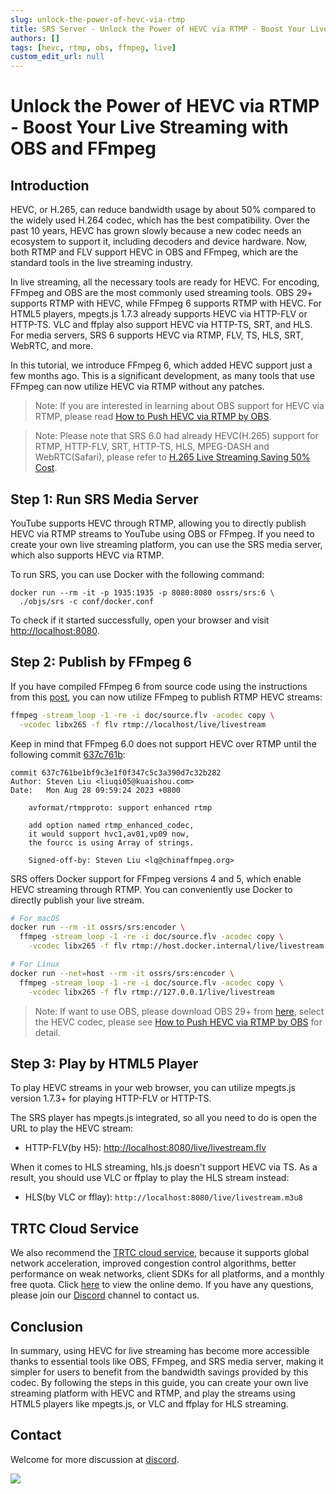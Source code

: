 ```yaml
---
slug: unlock-the-power-of-hevc-via-rtmp
title: SRS Server - Unlock the Power of HEVC via RTMP - Boost Your Live Streaming with OBS and FFmpeg
authors: []
tags: [hevc, rtmp, obs, ffmpeg, live]
custom_edit_url: null
---
```


# Unlock the Power of HEVC via RTMP - Boost Your Live Streaming with OBS and FFmpeg

## Introduction

HEVC, or H.265, can reduce bandwidth usage by about 50% compared to the widely used H.264 codec, which has the 
best compatibility. Over the past 10 years, HEVC has grown slowly because a new codec needs an ecosystem to 
support it, including decoders and device hardware. Now, both RTMP and FLV support HEVC in OBS and FFmpeg, 
which are the standard tools in the live streaming industry.

<!--truncate-->

In live streaming, all the necessary tools are ready for HEVC. For encoding, FFmpeg and OBS are the most commonly 
used streaming tools. OBS 29+ supports RTMP with HEVC, while FFmpeg 6 supports RTMP with HEVC. For HTML5 players, 
mpegts.js 1.7.3 already supports HEVC via HTTP-FLV or HTTP-TS. VLC and ffplay also support HEVC via HTTP-TS, SRT, 
and HLS. For media servers, SRS 6 supports HEVC via RTMP, FLV, TS, HLS, SRT, WebRTC, and more.

In this tutorial, we introduce FFmpeg 6, which added HEVC support just a few months ago. This is a significant 
development, as many tools that use FFmpeg can now utilize HEVC via RTMP without any patches.

> Note: If you are interested in learning about OBS support for HEVC via RTMP, please read 
> [How to Push HEVC via RTMP by OBS](./2023-04-08-Push-HEVC-via-RTMP-by-OBS.md).

> Note: Please note that SRS 6.0 had already HEVC(H.265) support for RTMP, HTTP-FLV, SRT, HTTP-TS, HLS, MPEG-DASH 
> and WebRTC(Safari), please refer to [H.265 Live Streaming Saving 50% Cost](./2023-03-07-Lets-Do-H265-Live-Streaming.md).

## Step 1: Run SRS Media Server

YouTube supports HEVC through RTMP, allowing you to directly publish HEVC via RTMP streams to YouTube using 
OBS or FFmpeg. If you need to create your own live streaming platform, you can use the SRS media server, which 
also supports HEVC via RTMP. 

To run SRS, you can use Docker with the following command:

```
docker run --rm -it -p 1935:1935 -p 8080:8080 ossrs/srs:6 \
  ./objs/srs -c conf/docker.conf
```

To check if it started successfully, open your browser and visit 
[http://localhost:8080](http://localhost:8080).

## Step 2: Publish by FFmpeg 6

If you have compiled FFmpeg 6 from source code using the instructions from this [post](/docs/v6/doc/hevc#ffmpeg-tools), 
you can now utilize FFmpeg to publish RTMP HEVC streams:

```bash
ffmpeg -stream_loop -1 -re -i doc/source.flv -acodec copy \
  -vcodec libx265 -f flv rtmp://localhost/live/livestream
```

Keep in mind that FFmpeg 6.0 does not support HEVC over RTMP until the following commit
[637c761b](https://github.com/FFmpeg/FFmpeg/commit/637c761be1bf9c3e1f0f347c5c3a390d7c32b282):

```
commit 637c761be1bf9c3e1f0f347c5c3a390d7c32b282
Author: Steven Liu <liuqi05@kuaishou.com>
Date:   Mon Aug 28 09:59:24 2023 +0800

    avformat/rtmpproto: support enhanced rtmp
    
    add option named rtmp_enhanced_codec,
    it would support hvc1,av01,vp09 now,
    the fourcc is using Array of strings.
    
    Signed-off-by: Steven Liu <lq@chinaffmpeg.org>
```

SRS offers Docker support for FFmpeg versions 4 and 5, which enable HEVC streaming through RTMP. You can 
conveniently use Docker to directly publish your live stream.

```bash
# For macOS
docker run --rm -it ossrs/srs:encoder \
  ffmpeg -stream_loop -1 -re -i doc/source.flv -acodec copy \
    -vcodec libx265 -f flv rtmp://host.docker.internal/live/livestream

# For Linux
docker run --net=host --rm -it ossrs/srs:encoder \
  ffmpeg -stream_loop -1 -re -i doc/source.flv -acodec copy \
    -vcodec libx265 -f flv rtmp://127.0.0.1/live/livestream
```

> Note: If want to use OBS, please download OBS 29+ from [here](https://github.com/obsproject/obs-studio/releases),
> select the HEVC codec, please see [How to Push HEVC via RTMP by OBS](./2023-04-08-Push-HEVC-via-RTMP-by-OBS.md)
> for detail.

## Step 3: Play by HTML5 Player

To play HEVC streams in your web browser, you can utilize mpegts.js version 1.7.3+ for playing HTTP-FLV or 
HTTP-TS. 

The SRS player has mpegts.js integrated, so all you need to do is open the URL to play the HEVC stream:

* HTTP-FLV(by H5):  [http://localhost:8080/live/livestream.flv](http://localhost:8080/players/srs_player.html?autostart=true)

When it comes to HLS streaming, hls.js doesn't support HEVC via TS. As a result, you should use VLC or ffplay 
to play the HLS stream instead:

* HLS(by VLC or fflay): `http://localhost:8080/live/livestream.m3u8`

## TRTC Cloud Service

We also recommend the [TRTC cloud service](https://ossrs.io/trtc/register?utm_source=community&utm_medium=ossrs&utm_campaign=OBS-WHIP-TRTC&_channel_track_key=K7mXPmCZ), 
because it supports global network acceleration, improved congestion control algorithms, better performance on weak networks, 
client SDKs for all platforms, and a monthly free quota. Click [here](https://ossrs.io/trtc/demo?utm_source=community&utm_medium=ossrs&utm_campaign=OBS-WHIP-TRTC&_channel_track_key=lfJKyOlF)
to view the online demo. If you have any questions, please join our [Discord](https://discord.gg/DCCH6HyhuT) channel
to contact us.

## Conclusion

In summary, using HEVC for live streaming has become more accessible thanks to essential tools like OBS, FFmpeg, 
and SRS media server, making it simpler for users to benefit from the bandwidth savings provided by this codec. 
By following the steps in this guide, you can create your own live streaming platform with HEVC and RTMP, and 
play the streams using HTML5 players like mpegts.js, or VLC and ffplay for HLS streaming.

## Contact

Welcome for more discussion at [discord](https://discord.gg/bQUPDRqy79).

![](https://ossrs.net/gif/v1/sls.gif?site=ossrs.io&path=/lts/blog-en/23-10-26-Unlock-the-Power-of-HEVC-via-RTMP)
